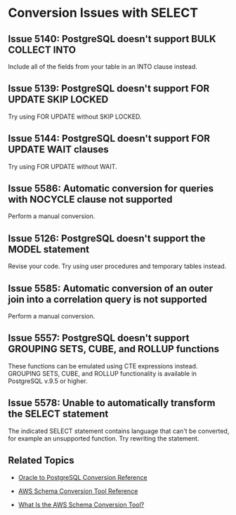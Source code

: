 # Conversion Issues with SELECT<a name="sct-reference-Oracle-PostgreSQL-SELECT"></a>

## Issue 5140: PostgreSQL doesn't support BULK COLLECT INTO<a name="sct-reference-5140"></a>

Include all of the fields from your table in an INTO clause instead\.

## Issue 5139: PostgreSQL doesn't support FOR UPDATE SKIP LOCKED<a name="sct-reference-5139"></a>

Try using FOR UPDATE without SKIP LOCKED\.

## Issue 5144: PostgreSQL doesn't support FOR UPDATE WAIT clauses<a name="sct-reference-5144"></a>

Try using FOR UPDATE without WAIT\.

## Issue 5586: Automatic conversion for queries with NOCYCLE clause not supported<a name="sct-reference-5586"></a>

Perform a manual conversion\.

## Issue 5126: PostgreSQL doesn't support the MODEL statement<a name="sct-reference-5126"></a>

Revise your code\. Try using user procedures and temporary tables instead\.

## Issue 5585: Automatic conversion of an outer join into a correlation query is not supported<a name="sct-reference-5585"></a>

Perform a manual conversion\.

## Issue 5557: PostgreSQL doesn't support GROUPING SETS, CUBE, and ROLLUP functions<a name="sct-reference-5557"></a>

These functions can be emulated using CTE expressions instead\. GROUPING SETS, CUBE, and ROLLUP functionality is available in PostgreSQL v\.9\.5 or higher\.

## Issue 5578: Unable to automatically transform the SELECT statement<a name="sct-reference-5578"></a>

The indicated SELECT statement contains language that can't be converted, for example an unsupported function\. Try rewriting the statement\.

## Related Topics<a name="sct-reference-Oracle-PostgreSQL-SELECT-related"></a>

+  [Oracle to PostgreSQL Conversion Reference](sct-reference-Oracle-PostgreSQL.md) 

+  [AWS Schema Conversion Tool Reference](CHAP_SchemaConversionTool.Reference.md) 

+  [What Is the AWS Schema Conversion Tool?](Welcome.md) 